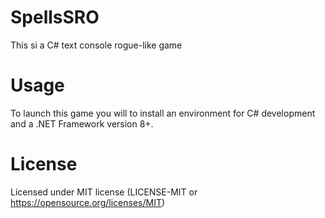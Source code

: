 # SpellsSRO
This si a C# text console rogue-like game

# Usage
To launch this game you will to install an environment for C# development and a .NET Framework version 8+.

# License
Licensed under MIT license (LICENSE-MIT or https://opensource.org/licenses/MIT)
